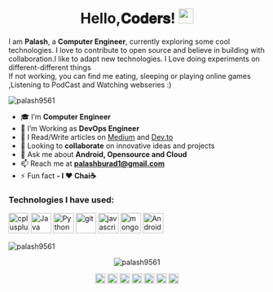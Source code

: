 <h1 align="center">Hello,𝐂𝐨𝐝𝐞𝐫𝐬! <img src="https://github.com/sciencepal/sciencepal/blob/master/assets/Hi.gif" width="29px"></h1>
<p>I am <b>Palash</b>, a <b>Computer Engineer</b>, currently exploring some cool technologies. I love to contribute to open source and believe in building with collaboration.I like to adapt new technologies. I Love doing experiments on different-different things</br>
If not working, you can find me eating, sleeping or playing online games ,Listening to PodCast and Watching webseries :)</p>

<p align="left"> <img src="https://komarev.com/ghpvc/?username=palash9561" alt="palash9561" /> </p>

- 🎓 I’m **Computer Engineer**
- 👔 I’m Working as **DevOps Engineer**
- 📝 I Read/Write articles on [Medium](https://medium.com/@palashburad1) and [Dev.to](https://dev.to/palash_26)
- 🤝 Looking to **collaborate** on innovative ideas and projects
- 💬 Ask me about **Android, Opensource and Cloud**
- 📫 Reach me at **palashburad1@gmail.com**
- ⚡ Fun fact **- I ❤️ Chai☕**

### Technologies I have used:
<p align="left"><img src="https://devicons.github.io/devicon/devicon.git/icons/cplusplus/cplusplus-original.svg" alt="cplusplus" width="40" height="40"/> <img src="https://devicon.dev/devicon.git/icons/java/java-original-wordmark.svg" alt="Java" width="40" height="40"/> <img src="https://devicon.dev/devicon.git/icons/python/python-original-wordmark.svg" alt="Python" width="40" height="40"/> <img src="https://www.vectorlogo.zone/logos/git-scm/git-scm-icon.svg" alt="git" width="40" height="40"/> <img src="https://devicons.github.io/devicon/devicon.git/icons/javascript/javascript-original.svg" alt="javascript" width="40" height="40"/> <img src="https://devicons.github.io/devicon/devicon.git/icons/mongodb/mongodb-original-wordmark.svg" alt="mongodb" width="40" height="40"/> <img src="https://devicon.dev/devicon.git/icons/android/android-original-wordmark.svg" alt="Android" width="40" height="40"/></p>

<p><img align="center" src="https://github-readme-stats.vercel.app/api/top-langs/?username=palash9561&layout=compact&hide=html" alt="palash9561" /></p>

<p align="center"> <img src="https://github-readme-stats.vercel.app/api?username=palash9561&show_icons=true" alt="palash9561" /> </p>

<p align="center">
<a href="https://twitter.com/palash_burad_26" target="blank"><img align="center" src="https://cdn.jsdelivr.net/npm/simple-icons@3.0.1/icons/twitter.svg" alt="palash_burad_26" height="20" width="20" /></a>
<a href="https://www.linkedin.com/in/palashburad26/" target="blank"><img align="center" src="https://cdn.jsdelivr.net/npm/simple-icons@3.0.1/icons/linkedin.svg" alt="palashburad26" height="20" width="20" /></a>
<a href="https://medium.com/@palashburad1" target="blank"><img align="center" src="https://cdn.jsdelivr.net/npm/simple-icons@3.0.1/icons/medium.svg" alt="palashburad1" height="20" width="20" /></a>
<a href="https://www.hackerrank.com/palash_burad_26" target="blank"><img align="center" src="https://cdn.jsdelivr.net/npm/simple-icons@3.0.1/icons/hackerrank.svg" alt="palash_burad_26" height="20" width="20" /></a>
<a href="https://www.hackerearth.com/@palash94" target="blank"><img align="center" src="https://cdn.jsdelivr.net/npm/simple-icons@3.0.1/icons/hackerearth.svg" alt="palash94" height="20" width="20" /></a>
<a href="https://dev.to/palash_26" target="blank"><img align="center" src="https://cdn.jsdelivr.net/npm/simple-icons@3.0.1/icons/dev-dot-to.svg" alt="palash_26" height="20" width="20" /></a>
<a href="https://stackoverflow.com/users/10330570/palash-burad" target="blank"><img align="center" src="https://cdn.jsdelivr.net/npm/simple-icons@3.0.1/icons/stackoverflow.svg" alt="palash-burad" height="20" width="20" /></a>
</p>
